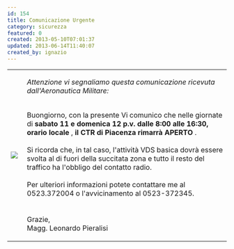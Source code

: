 ```yaml
---
id: 154
title: Comunicazione Urgente 
category: sicurezza
featured: 0
created: 2013-05-10T07:01:37
updated: 2013-06-14T11:40:07
created_by: ignazio
---
```

<table border="0">
 <tbody>
  <tr>
   <td>
    <img border="0" src="images/stories/am-50mo-s.png" style="float: left; padding-right: 5px;"/>
   </td>
   <td valign="top">
    <p>
     <em>
      Attenzione vi segnaliamo questa comunicazione ricevuta dall'Aeronautica Militare:
     </em>
    </p>
    <p>
     <br/>
     Buongiorno, con la presente Vi comunico che nelle giornate di
     <strong>
      sabato 11 e domenica 12 p.v. dalle 8:00 alle 16:30, orario locale
     </strong>
     ,
     <strong>
      il CTR di Piacenza rimarrà APERTO
     </strong>
     .
     <br/>
     <br/>
     Si ricorda che, in tal caso, l'attività VDS basica dovrà essere svolta al di fuori della succitata zona e tutto il resto del traffico ha l'obbligo del contatto radio.
     <br/>
     <br/>
     Per ulteriori informazioni potete contattare me al 0523.372004 o l'avvicinamento al 0523-372345.
     <br/>
     <br/>
     <br/>
     Grazie,
     <br/>
     Magg. Leonardo Pieralisi
    </p>
   </td>
  </tr>
 </tbody>
</table>
